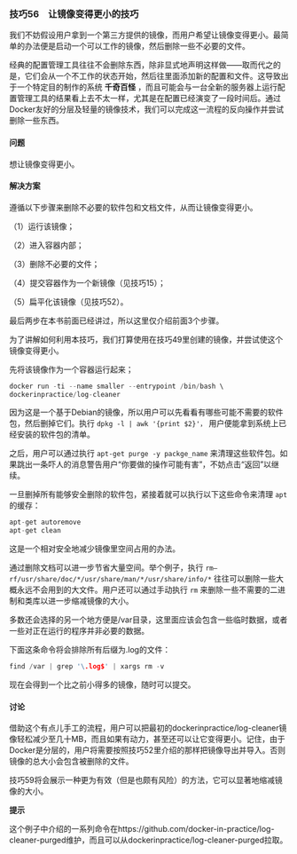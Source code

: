 ### 技巧56　让镜像变得更小的技巧

我们不妨假设用户拿到一个第三方提供的镜像，而用户希望让镜像变得更小。最简单的办法便是启动一个可以工作的镜像，然后删除一些不必要的文件。

经典的配置管理工具往往不会删除东西，除非显式地声明这样做——取而代之的是，它们会从一个不工作的状态开始，然后往里面添加新的配置和文件。这导致出于一个特定目的制作的系统 **千奇百怪** ，而且可能会与一台全新的服务器上运行配置管理工具的结果看上去不太一样，尤其是在配置已经演变了一段时间后。通过Docker友好的分层及轻量的镜像技术，我们可以完成这一流程的反向操作并尝试删除一些东西。

#### 问题

想让镜像变得更小。

#### 解决方案

遵循以下步骤来删除不必要的软件包和文档文件，从而让镜像变得更小。

（1）运行该镜像；

（2）进入容器内部；

（3）删除不必要的文件；

（4）提交容器作为一个新镜像（见技巧15）；

（5）扁平化该镜像（见技巧52）。

最后两步在本书前面已经讲过，所以这里仅介绍前面3个步骤。

为了讲解如何利用本技巧，我们打算使用在技巧49里创建的镜像，并尝试使这个镜像变得更小。

先将该镜像作为一个容器运行起来；

```c
docker run -ti --name smaller --entrypoint /bin/bash \
dockerinpractice/log-cleaner
```

因为这是一个基于Debian的镜像，所以用户可以先看看有哪些可能不需要的软件包，然后删掉它们。执行 `dpkg -l | awk '{print $2}'，` 用户便能拿到系统上已经安装的软件包的清单。

之后，用户可以通过执行 `apt-get purge -y packge_name` 来清理这些软件包。如果跳出一条吓人的消息警告用户“你要做的操作可能有害”，不妨点击“返回”以继续。

一旦删掉所有能够安全删除的软件包，紧接着就可以执行以下这些命令来清理 `apt` 的缓存：

```c
apt-get autoremove
apt-get clean
```

这是一个相对安全地减少镜像里空间占用的办法。

通过删除文档可以进一步节省大量空间。举个例子，执行 `rm–rf/usr/share/doc/*/usr/share/man/*/usr/share/info/*` 往往可以删除一些大概永远不会用到的大文件。用户还可以通过手动执行 `rm` 来删除一些不需要的二进制和类库以进一步缩减镜像的大小。

多数还会选择的另一个地方便是/var目录，这里面应该会包含一些临时数据，或者一些对正在运行的程序并非必要的数据。

下面这条命令将会排除所有后缀为.log的文件：

```c
find /var | grep '\.log$' | xargs rm -v
```

现在会得到一个比之前小得多的镜像，随时可以提交。

#### 讨论

借助这个有点儿手工的流程，用户可以把最初的dockerinpractice/log-cleaner镜像轻松减少至几十MB，而且如果有动力，甚至还可以让它变得更小。记住，由于Docker是分层的，用户将需要按照技巧52里介绍的那样把镜像导出并导入。否则镜像的总大小会包含被删除的文件。

技巧59将会展示一种更为有效（但是也颇有风险）的方法，它可以显著地缩减镜像的大小。



**提示**

这个例子中介绍的一系列命令在https://github.com/docker-in-practice/log-cleaner-purged维护，而且可以从dockerinpractice/log-cleaner-purged拉取。



